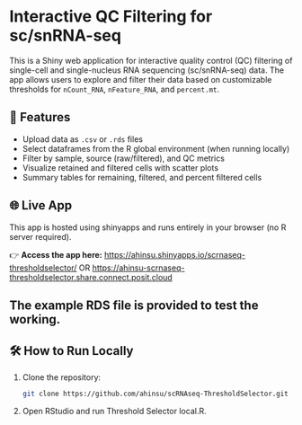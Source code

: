 # Interactive QC Filtering for sc/snRNA-seq

This is a Shiny web application for interactive quality control (QC) filtering of single-cell and single-nucleus RNA sequencing (sc/snRNA-seq) data. The app allows users to explore and filter their data based on customizable thresholds for `nCount_RNA`, `nFeature_RNA`, and `percent.mt`.

## 🚀 Features

- Upload data as `.csv` or `.rds` files
- Select dataframes from the R global environment (when running locally)
- Filter by sample, source (raw/filtered), and QC metrics
- Visualize retained and filtered cells with scatter plots
- Summary tables for remaining, filtered, and percent filtered cells

## 🌐 Live App

This app is hosted using shinyapps and runs entirely in your browser (no R server required).

👉 **Access the app here:** https://ahinsu.shinyapps.io/scrnaseq-thresholdselector/ OR https://ahinsu-scrnaseq-thresholdselector.share.connect.posit.cloud

## The example RDS file is provided to test the working. 

## 🛠️ How to Run Locally

1. Clone the repository:
   ```bash
   git clone https://github.com/ahinsu/scRNAseq-ThresholdSelector.git
   
2. Open RStudio and run Threshold Selector local.R.


